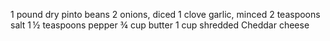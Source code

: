 1 pound dry pinto beans
2 onions, diced 
1 clove garlic, minced
2 teaspoons salt
1 ½ teaspoons pepper 
¾ cup butter 
1 cup shredded Cheddar cheese